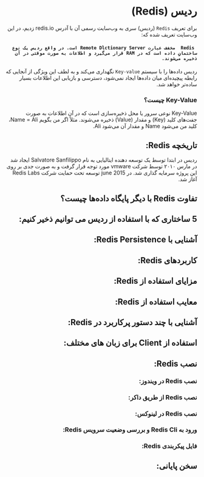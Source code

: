 <div dir = 'rtl'>

# ردیس (Redis)
برای تعریف ```Redis``` (ردیس) سری به وب‌سایت رسمی آن با آدرس redis.io زدیم، در این وب‌سایت تعریف شده که:
#### ```  Redis  مخفف عبارت Remote Dlctionary Server است. در واقع ردیس یک نوع ساختمانِ داده است که در RAM قرار می‌گیرد و اطلاعات به صورت موقتی در آن ذخیره می‌شوند.  ```
ردیس داده‌ها را با سیستم ```Key-value``` نگهداری می‌کند و به لطف این ویژگی از آنجایی که رابطه پیچیده‌ای میان داده‌ها ایجاد نمی‌شود، دسترسی و بازیابی این اطلاعات بسیار ساده‌تر خواهد شد.
### Key-Value چیست؟
Key-Value نوعی سرور یا محل ذخیره‌سازی است که در آن اطلاعات به صورت جفت‌های کلید (Key) و مقدار (Value) ذخیره می‌شوند. مثلاً اگر من بگویم Name = Ali، کلید من می‌شود Name و مقدار آن می‌شود Ali.
## تاریخچه Redis:
ردیس در ابتدا توسط یک توسعه دهنده ایتالیایی به نام Salvatore Sanfilippo ایجاد شد در مارس ۲۰۱۰ توسط شرکت vmware مورد توجه قرار گرفت و به صورت جدی بر روی این پروژه سرمایه گذاری شد.
در june 2015 توسعه تحت حمایت شرکت Redis Labs آغاز شد.
## تفاوت Redis با دیگر پایگاه داده‌ها چیست؟

## 5 ساختاری که با استفاده از ردیس می توانیم ذخیر کنیم:

## آشنایی با Redis Persistence:

## کاربردهای Redis:

## مزایای استفاده از Redis:

## معایب استفاده از Redis:

## آشنایی با چند دستور پرکاربرد در Redis:

## استفاده از Client برای زبان های مختلف:

## نصب Redis:

### نصب Redis در ویندوز:

### نصب Redis از طریق داکر:

### نصب Redis در لینوکس:

### ورود به Redis Cli و بررسی وضعیت سرویس Redis:

### فایل پیکربندی Redis:

## سخن پایانی:

</div>
